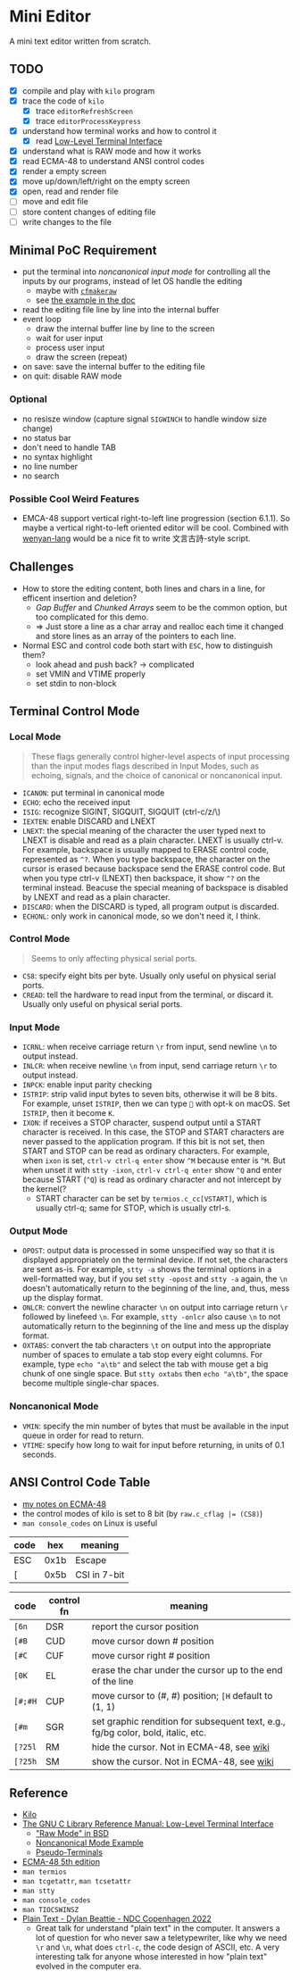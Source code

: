 # Mini Editor

A mini text editor written from scratch.

## TODO
- [x] compile and play with `kilo` program
- [x] trace the code of `kilo`
    - [x] trace `editorRefreshScreen`
    - [x] trace `editorProcessKeypress`
- [x] understand how terminal works and how to control it
    - [x] read [Low-Level Terminal Interface](https://www.gnu.org/software/libc/manual/html_node/Low_002dLevel-Terminal-Interface.html)
- [x] understand what is RAW mode and how it works
- [x] read ECMA-48 to understand ANSI control codes
- [x] render a empty screen
- [x] move up/down/left/right on the empty screen
- [x] open, read and render file
- [ ] move and edit file
- [ ] store content changes of editing file
- [ ] write changes to the file

## Minimal PoC Requirement
- put the terminal into *noncanonical input mode* for controlling all the inputs by our programs, instead of let OS handle the editing
    - maybe with [`cfmakeraw`](https://www.gnu.org/software/libc/manual/html_node/Noncanonical-Input.html#index-cfmakeraw)
    - see [the example in the doc](https://www.gnu.org/software/libc/manual/html_node/Noncanon-Example.html)
- read the editing file line by line into the internal buffer
- event loop
    - draw the internal buffer line by line to the screen
    - wait for user input
    - process user input
    - draw the screen (repeat)
- on save: save the internal buffer to the editing file
- on quit: disable RAW mode

### Optional
- no resisze window (capture signal `SIGWINCH` to handle window size change)
- no status bar
- don't need to handle TAB
- no syntax highlight
- no line number
- no search

### Possible Cool Weird Features
- EMCA-48 support vertical right-to-left line progression (section 6.1.1). So maybe a vertical right-to-left oriented editor will be cool. Combined with [wenyan-lang](https://github.com/wenyan-lang/wenyan?tab=readme-ov-file) would be a nice fit to write 文言古詩-style script.

## Challenges
- How to store the editing content, both lines and chars in a line, for efficent insertion and deletion?
    - *Gap Buffer* and *Chunked Arrays* seem to be the common option, but too complicated for this demo.
    - => Just store a line as a char array and realloc each time it changed and store lines as an array of the pointers to each line.
- Normal ESC and control code both start with `ESC`, how to distinguish them?
    - look ahead and push back? -> complicated
    - set VMIN and VTIME properly
    - set stdin to non-block

## Terminal Control Mode
### Local Mode
> These flags generally control higher-level aspects of input processing than the input modes flags described in Input Modes, such as echoing, signals, and the choice of canonical or noncanonical input.
- `ICANON`: put terminal in canonical mode
- `ECHO`: echo the received input
- `ISIG`: recognize SIGINT, SIGQUIT, SIGQUIT (ctrl-c/z/\\)
- `IEXTEN`: enable DISCARD and LNEXT
- `LNEXT`: the special meaning of the character the user typed next to LNEXT is disable and read as a plain character. LNEXT is usually ctrl-v. For example, backspace is usually mapped to ERASE control code, represented as `^?`. When you type backspace, the character on the cursor is erased because backspace send the ERASE control code. But when you type ctrl-v (LNEXT) then backspace, it show `^?` on the terminal instead. Beacuse the special meaning of backspace is disabled by LNEXT and read as a plain character.
- `DISCARD`: when the DISCARD is typed, all program output is discarded.
- `ECHONL`: only work in canonical mode, so we don't need it, I think.

### Control Mode
> Seems to only affecting physical serial ports.
- `CS8`: specify eight bits per byte. Usually only useful on physical serial ports.
- `CREAD`: tell the hardware to read input from the terminal, or discard it. Usually only useful on physical serial ports.

### Input Mode
- `ICRNL`: when receive carriage return `\r` from input, send newline `\n` to output instead.
- `INLCR`: when receive newline `\n` from input, send carriage return `\r` to output instead.
- `INPCK`: enable input parity checking
- `ISTRIP`: strip valid input bytes to seven bits, otherwise it will be 8 bits. For example, unset `ISTRIP`, then we can type `` with opt-k on macOS. Set `ISTRIP`, then it become `K`.
- `IXON`: if receives a STOP character, suspend output until a START character is received. In this case, the STOP and START characters are never passed to the application program. If this bit is not set, then START and STOP can be read as ordinary characters. For example, when `ixon` is set, `ctrl-v ctrl-q enter` show `^M` because enter is `^M`. But when unset it with `stty -ixon`, `ctrl-v ctrl-q enter` show `^Q` and enter because START (`^Q`) is read as ordinary character and not intercept by the kernel(?
    - START character can be set by `termios.c_cc[VSTART]`, which is usually ctrl-q; same for STOP, which is usually ctrl-s.

### Output Mode
- `OPOST`: output data is processed in some unspecified way so that it is displayed appropriately on the terminal device. If not set, the characters are sent as-is. For example, `stty -a` shows the terminal options in a well-formatted way, but if you set `stty -opost` and `stty -a` again, the `\n` doesn't automatically return to the beginning of the line, and, thus, mess up the display format.
- `ONLCR`: convert the newline character `\n` on output into carriage return `\r` followed by linefeed `\n`. For example, `stty -onlcr` also cause `\n` to not automatically return to the beginning of the line and mess up the display format.
- `OXTABS`: convert the tab characters `\t` on output into the appropriate number of spaces to emulate a tab stop every eight columns. For example, type `echo "a\tb"` and select the tab with mouse get a big chunk of one single space. But `stty oxtabs` then `echo "a\tb"`, the space become multiple single-char spaces.

### Noncanonical Mode
- `VMIN`: specify the min number of bytes that must be available in the input queue in order for read to return.
- `VTIME`: specify how long to wait for input before returning, in units of 0.1 seconds.

## ANSI Control Code Table
- [my notes on ECMA-48](https://app.heptabase.com/fe2dcb7b-fdfc-4173-a112-aaa81e688360/card/6c9de788-1b27-4a16-9173-51af63b9da51)
- the control modes of kilo is set to 8 bit (by `raw.c_cflag |= (CS8)`)
- `man console_codes` on Linux is useful

code  |  hex  |  meaning
----- | ----- | --------
ESC   | 0x1b  | Escape
[     | 0x5b  | CSI in 7-bit
<!-- {{{
n     | 0x6e  |
B     | 0x42  |
C     | 0x43  |
?     | 0x3f  |
l     | 0x6c  |
H     | 0x48  |
h     | 0x68  |
m     | 0x6d  |
K     | 0x4b  |
}}} -->

code  | control fn | meaning
----- | ---------- | ---------
`[6n`   | DSR        | report the cursor position
`[#B`   | CUD        | move cursor down # position
`[#C`   | CUF        | move cursor right # position
`[0K`   | EL         | erase the char under the cursor up to the end of the line
`[#;#H` | CUP        | move cursor to (#, #) position; `[H` default to (1, 1)
`[#m`   | SGR        | set graphic rendition for subsequent text, e.g., fg/bg color, bold, italic, etc.
`[?25l` | RM         | hide the cursor. Not in ECMA-48, see [wiki](https://en.wikipedia.org/wiki/ANSI_escape_code#SCP)
`[?25h` | SM         | show the cursor. Not in ECMA-48, see [wiki](https://en.wikipedia.org/wiki/ANSI_escape_code#SCP)


## Reference
- [Kilo](https://github.com/antirez/kilo/tree/master)
- [The GNU C Library Reference Manual: Low-Level Terminal Interface](https://www.gnu.org/software/libc/manual/html_node/Low_002dLevel-Terminal-Interface.html)
    - ["Raw Mode" in BSD](https://www.gnu.org/software/libc/manual/html_node/Noncanonical-Input.html#index-cfmakeraw)
    - [Noncanonical Mode Example](https://www.gnu.org/software/libc/manual/html_node/Noncanon-Example.html)
    - [Pseudo-Terminals](https://www.gnu.org/software/libc/manual/html_node/Pseudo_002dTerminals.html)
- [ECMA-48 5th edition](https://ecma-international.org/publications-and-standards/standards/ecma-48/)
- `man termios`
- `man tcgetattr`, `man tcsetattr`
- `man stty`
- `man console_codes`
- `man TIOCSWINSZ`
- [Plain Text - Dylan Beattie - NDC Copenhagen 2022](https://www.youtube.com/watch?v=gd5uJ7Nlvvo)
    - Great talk for understand "plain text" in the computer. It answers a lot of question for who never saw a teletypewriter, like why we need `\r` and `\n`, what does `ctrl-c`, the code design of ASCII, etc. A very interesting talk for anyone whose interested in how "plain text" evolved in the computer era.

<!--- vim: foldmethod=marker
